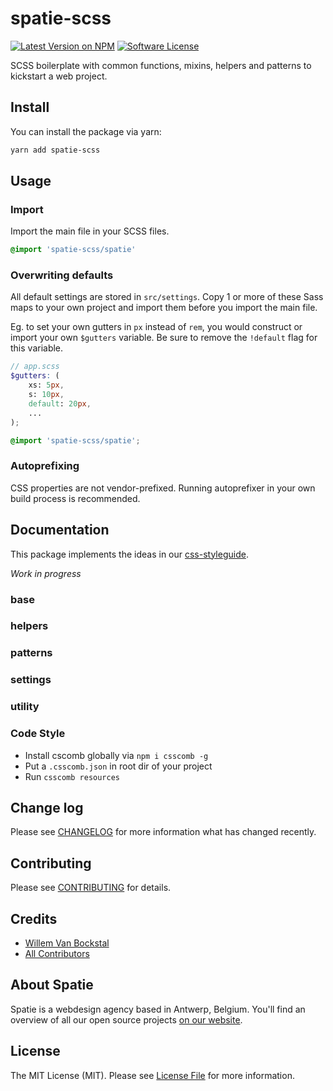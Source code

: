 # spatie-scss

[![Latest Version on NPM](https://img.shields.io/npm/v/spatie-scss.svg?style=flat-square)](https://npmjs.com/package/spatie-scss)
[![Software License](https://img.shields.io/badge/license-MIT-brightgreen.svg?style=flat-square)](LICENSE.md)

SCSS boilerplate with common functions, mixins, helpers and patterns to kickstart a web project.

## Install

You can install the package via yarn:

```bash
yarn add spatie-scss
```

## Usage

### Import

Import the main file in your SCSS files.

```scss
@import 'spatie-scss/spatie'
```

### Overwriting defaults

All default settings are stored in `src/settings`. Copy 1 or more of these Sass maps to your own project and import them before you import the main file.

Eg. to set your own gutters in `px` instead of `rem`, you would construct or import your own `$gutters` variable.
Be sure to remove the `!default` flag for this variable.

```scss
// app.scss
$gutters: (
    xs: 5px,
    s: 10px,
    default: 20px,
    ...
);

@import 'spatie-scss/spatie';
```

### Autoprefixing

CSS properties are not vendor-prefixed. Running autoprefixer in your own build process is recommended.


## Documentation

This package implements the ideas in our [css-styleguide](https://github.com/spatie/css-styleguide).

*Work in progress*

### base

### helpers

### patterns

### settings

### utility


### Code Style
- Install cscomb globally via `npm i csscomb -g` 
- Put a `.csscomb.json` in root dir of your project
- Run `csscomb resources`


## Change log

Please see [CHANGELOG](CHANGELOG.md) for more information what has changed recently.


## Contributing

Please see [CONTRIBUTING](CONTRIBUTING.md) for details.


## Credits

- [Willem Van Bockstal](https://github.com/willemvb)
- [All Contributors](../../contributors)


## About Spatie

Spatie is a webdesign agency based in Antwerp, Belgium. You'll find an overview of all our open source projects [on our website](https://spatie.be/opensource).


## License

The MIT License (MIT). Please see [License File](LICENSE.md) for more information.
